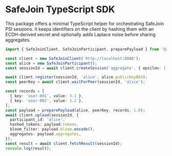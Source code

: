 # SafeJoin TypeScript SDK

This package offers a minimal TypeScript helper for orchestrating SafeJoin PSI
sessions. It keeps identifiers on the client by hashing them with an
ECDH-derived secret and optionally adds Laplace noise before sharing
aggregates.

```ts
import { SafeJoinClient, SafeJoinParticipant, preparePayload } from '@summit/safejoin';

const client = new SafeJoinClient('http://localhost:8080');
const alice = new SafeJoinParticipant();
const sessionId = await client.createSession('aggregate', { epsilon: 1.0 });

await client.register(sessionId, 'alice', alice.publicKeyB64);
const peerKey = await client.waitForPeer(sessionId, 'alice');

const records = [
  { key: 'user-001', value: 3.1 },
  { key: 'user-002', value: 1.2 },
];
const payload = preparePayload(alice, peerKey, records, 1.0);
await client.upload(sessionId, {
  participant_id: 'alice',
  hashed_tokens: payload.tokens,
  bloom_filter: payload.bloom.encode(),
  aggregates: payload.aggregates,
});
const result = await client.fetchResult(sessionId);
console.log(result);
```
